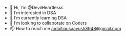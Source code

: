 - 👋 Hi, I’m @DevilHeartlesss
- 👀 I’m interested in DSA
- 🌱 I’m currently learning DSA
- 💞️ I’m looking to collaborate on Coders
- 📫 How to reach me ambitiousaayush8948@gmail.com

<!---
DevilHeartlesss/DevilHeartlesss is a ✨ special ✨ repository because its `README.md` (this file) appears on your GitHub profile.
You can click the Preview link to take a look at your changes.
--->
